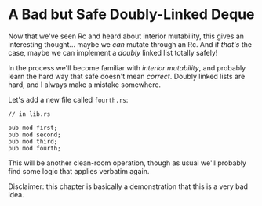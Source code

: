 # A Bad but Safe Doubly-Linked Deque

Now that we've seen Rc and heard about interior mutability, this gives an
interesting thought... maybe we *can* mutate through an Rc. And if *that's*
the case, maybe we can implement a *doubly* linked list totally safely!

In the process we'll become familiar with *interior mutability*, and probably
learn the hard way that safe doesn't mean *correct*. Doubly linked lists are
hard, and I always make a mistake somewhere.

Let's add a new file called `fourth.rs`:

```
// in lib.rs

pub mod first;
pub mod second;
pub mod third;
pub mod fourth;
```

This will be another clean-room operation, though as usual we'll probably find
some logic that applies verbatim again.

Disclaimer: this chapter is basically a demonstration that this is a very bad idea.
